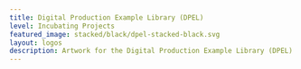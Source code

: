 ```yaml
---
title: Digital Production Example Library (DPEL)
level: Incubating Projects
featured_image: stacked/black/dpel-stacked-black.svg
layout: logos
description: Artwork for the Digital Production Example Library (DPEL) project
---
```

